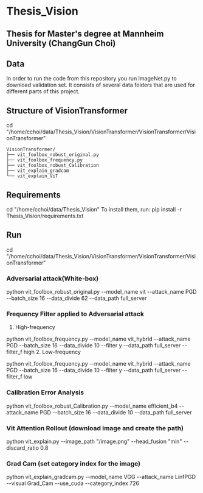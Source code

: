 # Thesis_Vision
## Thesis for Master's degree at Mannheim University (ChangGun Choi)

## Data
In order to run the code from this repository you run ImageNet.py to download validation set. 
It consists of several data folders that are used for different parts of this project.

## Structure of VisionTransformer
cd "/home/cchoi/data/Thesis_Vision/VisionTransformer/VisionTransformer/VisionTransformer"
```
VisionTransformer/
├── vit_foolbox_robust_original.py
├── vit_foolbox_frequency.py
├── vit_foolbox_robust_Calibration
├── vit_explain_gradcam
└── vit_explain_ViT
```
## Requirements
cd "/home/cchoi/data/Thesis_Vision"
To install them, run: pip install -r Thesis_Vision/requirements.txt

## Run
cd "/home/cchoi/data/Thesis_Vision/VisionTransformer/VisionTransformer/VisionTransformer" 
### Adversarial attack(White-box)
python vit_foolbox_robust_original.py --model_name vit --attack_name PGD --batch_size 16 --data_divide 62  --data_path full_server
### Frequency Filter applied to Adversarial attack
1. High-frequency

python vit_foolbox_frequency.py --model_name vit_hybrid --attack_name PGD --batch_size 16 --data_divide 10 --filter y --data_path full_server --filter_f high
2. Low-frequency

python vit_foolbox_frequency.py --model_name vit_hybrid --attack_name PGD --batch_size 16 --data_divide 10 --filter y --data_path full_server --filter_f low
### Calibration Error Analysis
python vit_foolbox_robust_Calibration.py --model_name efficient_b4 --attack_name PGD --batch_size 16 --data_divide 10 --data_path full_server 
### Vit Attention Rollout (download image and create the path)
python vit_explain.py --image_path "/image.png" --head_fusion "min" --discard_ratio 0.8 
### Grad Cam (set category index for the image)
python vit_explain_gradcam.py --model_name VGG --attack_name LinfPGD --visual Grad_Cam --use_cuda --category_index 726
